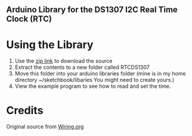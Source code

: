 Arduino Library for the DS1307 I2C Real Time Clock (RTC)
----------------------------

# Using the Library
1. Use the [zip link][1] to download the source
2. Extract the contents to a new folder called RTCDS1307
3. Move this folder into your arduino libraries folder (mine is in my home directory ~/sketchbook/libaries You might need to create yours.)
3. View the example program to see how to read and set the time.


# Credits
Original source from [Wiring.org][2]


[1]: https://github.com/TechplexEngineer/lib_RTC_DS1307/archive/master.zip
[2]: http://wiring.org.co/learning/libraries/realtimeclock.html
